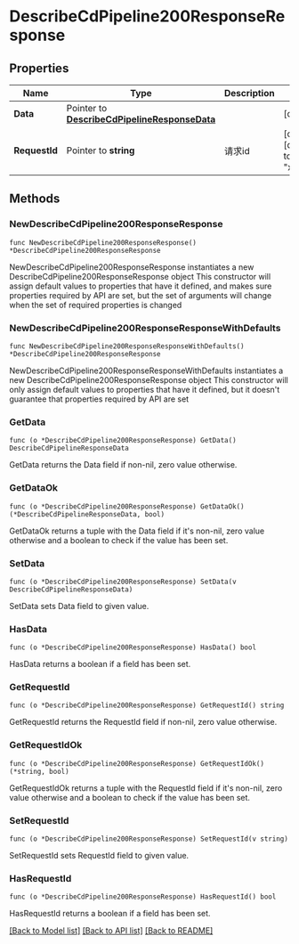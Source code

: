 # DescribeCdPipeline200ResponseResponse

## Properties

Name | Type | Description | Notes
------------ | ------------- | ------------- | -------------
**Data** | Pointer to [**DescribeCdPipelineResponseData**](DescribeCdPipelineResponseData.md) |  | [optional] 
**RequestId** | Pointer to **string** | 请求id | [optional] [default to "xxxxx"]

## Methods

### NewDescribeCdPipeline200ResponseResponse

`func NewDescribeCdPipeline200ResponseResponse() *DescribeCdPipeline200ResponseResponse`

NewDescribeCdPipeline200ResponseResponse instantiates a new DescribeCdPipeline200ResponseResponse object
This constructor will assign default values to properties that have it defined,
and makes sure properties required by API are set, but the set of arguments
will change when the set of required properties is changed

### NewDescribeCdPipeline200ResponseResponseWithDefaults

`func NewDescribeCdPipeline200ResponseResponseWithDefaults() *DescribeCdPipeline200ResponseResponse`

NewDescribeCdPipeline200ResponseResponseWithDefaults instantiates a new DescribeCdPipeline200ResponseResponse object
This constructor will only assign default values to properties that have it defined,
but it doesn't guarantee that properties required by API are set

### GetData

`func (o *DescribeCdPipeline200ResponseResponse) GetData() DescribeCdPipelineResponseData`

GetData returns the Data field if non-nil, zero value otherwise.

### GetDataOk

`func (o *DescribeCdPipeline200ResponseResponse) GetDataOk() (*DescribeCdPipelineResponseData, bool)`

GetDataOk returns a tuple with the Data field if it's non-nil, zero value otherwise
and a boolean to check if the value has been set.

### SetData

`func (o *DescribeCdPipeline200ResponseResponse) SetData(v DescribeCdPipelineResponseData)`

SetData sets Data field to given value.

### HasData

`func (o *DescribeCdPipeline200ResponseResponse) HasData() bool`

HasData returns a boolean if a field has been set.

### GetRequestId

`func (o *DescribeCdPipeline200ResponseResponse) GetRequestId() string`

GetRequestId returns the RequestId field if non-nil, zero value otherwise.

### GetRequestIdOk

`func (o *DescribeCdPipeline200ResponseResponse) GetRequestIdOk() (*string, bool)`

GetRequestIdOk returns a tuple with the RequestId field if it's non-nil, zero value otherwise
and a boolean to check if the value has been set.

### SetRequestId

`func (o *DescribeCdPipeline200ResponseResponse) SetRequestId(v string)`

SetRequestId sets RequestId field to given value.

### HasRequestId

`func (o *DescribeCdPipeline200ResponseResponse) HasRequestId() bool`

HasRequestId returns a boolean if a field has been set.


[[Back to Model list]](../README.md#documentation-for-models) [[Back to API list]](../README.md#documentation-for-api-endpoints) [[Back to README]](../README.md)



